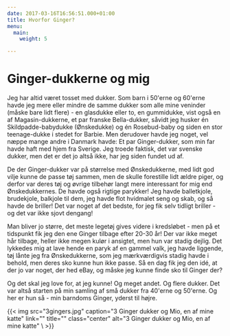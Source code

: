 ```yaml
---
date: 2017-03-16T16:56:51.000+01:00
title: Hvorfor Ginger?
menu:
  main:
    weight: 5

---
```

# Ginger-dukkerne og mig

Jeg har altid været tosset med dukker. Som barn i 50'erne og 60'erne havde jeg mere eller mindre de samme dukker som alle mine veninder (måske bare lidt flere) - en glasdukke eller to, en gummidukke, vist også en af Magasin-dukkerne, et par franske Bella-dukker, såvidt jeg husker én Skildpadde-babydukke (Ønskedukke) og én Rosebud-baby og siden en stor teenage-dukke i stedet for Barbie. Men derudover havde jeg noget, vel næppe mange andre i Danmark havde: Et par Ginger-dukker, som min far havde haft med hjem fra Sverige. Jeg troede faktisk, det var svenske dukker, men det er det jo altså ikke, har jeg siden fundet ud af.

De der Ginger-dukker var på størrelse med Ønskedukkerne, med lidt god vilje kunne de passe tøj sammen, men de skulle forestille lidt ældre piger, og derfor var deres tøj og øvrige tilbehør langt mere interessant for mig end Ønskedukkernes. De havde også rigtige parykker! Jeg havde balletkjole, brudekjole, balkjole til dem, jeg havde flot hvidmalet seng og skab, og så havde de briller! Det var noget af det bedste, for jeg fik selv tidligt briller - og det var ikke sjovt dengang!

Man bliver jo større, det meste legetøj gives videre i kredsløbet - men på et tidspunkt fik jeg den ene Ginger tilbage efter 20-30 år! Der var ikke meget hår tilbage, heller ikke megen kulør i ansigtet, men hun var stadig dejlig. Det lykkedes mig at lave hende en paryk af en gammel valk, jeg havde liggende, tøj lånte jeg fra Ønskedukkerne, som jeg mærkværdigvis stadig havde i behold, men deres sko kunne hun ikke passe. Så en dag fik jeg den idé, at der jo var noget, der hed eBay, og måske jeg kunne finde sko til Ginger der?

Og det skal jeg love for, at jeg kunne! Og meget andet. Og flere dukker. Det var altså starten på min samling af små dukker fra 40'erne og 50'erne. Og her er hun så - min barndoms Ginger, yderst til højre.

{{< img src="3gingers.jpg"
caption="3 Ginger dukker og Mio, en af mine katte"
link=""
title=""
class="center"
alt="3 Ginger dukker og Mio, en af mine katte"
\\ >}}